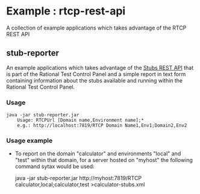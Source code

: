 
# Example : rtcp-rest-api 


A collection of example applications which takes advantage of the RTCP REST API

## stub-reporter

An example applications which takes advantage of the [Stubs REST API](http://www.ibm.com/support/knowledgecenter/SSBLQQ_8.6.0/com.ibm.rational.rit.ref.doc/topics/r_rtvs_rest_stub.html)
that is part of the Rational Test Control Panel and a simple report in text form containing information about the stubs available and running within the Rational Test Control Panel.

### Usage

    java -jar stub-reporter.jar
        Usage: RTCPUrl [Domain name,Environment name];*
        e.g.: http://localhost:7819/RTCP Domain Name1,Env1;Domain2,Env2
        
### Usage example

- To report on the domain "calculator" and environments "local" and "test" within that domain, for a server hosted on "myhost" the following command sytax would be used:

    java -jar stub-reporter.jar http://myhost:7819/RTCP calculator,local;calculator,test >calculator-stubs.xml
 